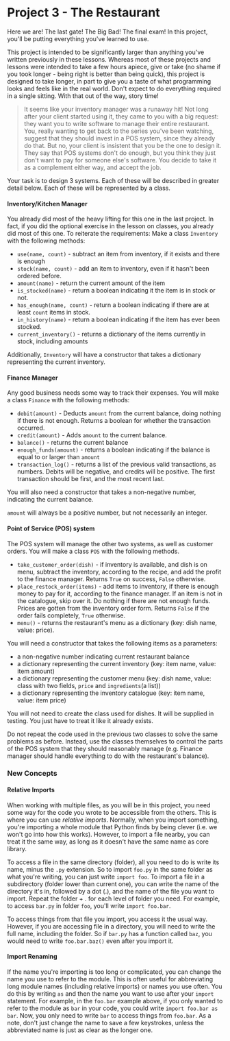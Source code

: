 # Project 3 - The Restaurant

Here we are! The last gate! The Big Bad! The final exam! In this project, you'll be putting everything you've 
learned to use.

This project is intended to be significantly larger than anything you've written previously in these lessons. 
Whereas most of these projects and lessons were intended to take a few hours apiece, give or take (no shame if 
you took longer - being right is better than being quick), this project is designed to take longer, in part to 
give you a taste of what programming looks and feels like in the real world. Don't expect to do everything 
required in a single sitting. With that out of the way, story time!

> It seems like your inventory manager was a runaway hit! Not long after your client started using it, they came 
> to you with a big request: they want you to write software to manage their entire restaurant. You, really 
> wanting to get back to the series you've been watching, suggest that they should invest in a POS system, since 
> they already do that. But no, your client is insistent that you be the one to design it. They say that POS 
> systems don't do enough, but you think they just don't want to pay for someone else's software. You decide to 
> take it as a complement either way, and accept the job. 

Your task is to design 3 systems. Each of these will be described in greater detail below. Each of these
will be represented by a class.
#### Inventory/Kitchen Manager
You already did most of the heavy lifting for this one in the last project. In fact, if you did the optional 
exercise in the lesson on classes, you already did most of this one. To reiterate the requirements:
Make a class `Inventory` with the following methods:
- `use(name, count)` - subtract an item from inventory, 
if it exists and there is enough
- `stock(name, count)` - add an item to inventory, 
even if it hasn't been ordered before.
- `amount(name)` - return the current amount of the item
- `is_stocked(name)` - return a boolean indicating it the item is in stock or not.
- `has_enough(name, count)` - return a boolean indicating if there are at least `count` items in stock.
- `in_history(name)` - return a boolean indicating if the item has ever been stocked.
- `current_inventory()` - returns a dictionary of the items currently in stock, including amounts

Additionally, `Inventory` will have a constructor that takes a dictionary representing the current inventory.

#### Finance Manager
Any good business needs some way to track their expenses. You will 
make a class `Finance` with the following methods:
- `debit(amount)` - Deducts `amount` from the current balance, doing nothing if there is not enough. Returns a boolean for whether the transaction occurred.
- `credit(amount)` - Adds `amount` to the current balance.
- `balance()` - returns the current balance
- `enough_funds(amount)` - returns a boolean indicating if the balance is equal to or larger than `amount`
- `transaction_log()` - returns a list of the previous valid transactions, as numbers. Debits will be negative, and credits will be positive. The first transaction should be first, and the most recent last.

You will also need a constructor that takes a non-negative number, 
indicating the current balance.

`amount` will always be a positive number, but not necessarily an integer.

#### Point of Service (POS) system
The POS system will manage the other two systems, as well as customer 
orders. You will make a class `POS` with the following methods.
- `take_customer_order(dish)` - if inventory is available, and dish is on menu, subtract the inventory, according 
to the recipe, and add the profit to the finance manager. Returns `True` on success, `False` otherwise.
- `place_restock_order(items)` - add items to inventory, if there is enough money to pay for it, according to the 
finance manager. If an item is not in the catalogue, skip over it. Do nothing if there are not enough funds. 
Prices are gotten from the inventory order form. Returns `False` if the order fails completely, `True` otherwise.
- `menu()` - returns the restaurant's menu as a dictionary (key: dish name, value: price).

You will need a constructor that takes the following items as a parameters: 
- a non-negative number indicating current restaurant balance
- a dictionary representing the current inventory (key: item name, value: item amount)
- a dictionary representing the customer menu (key: dish name, value: class with two fields, `price` and `ingredients`(a list))
- a dictionary representing the inventory catalogue (key: item name, value: item price)

You will not need to create the class used for dishes. It will be supplied in testing. You just have 
to treat it like it already exists.

Do not repeat the code used in the previous two classes to solve the same problems as before. Instead, use the classes 
themselves to control the parts of the POS system that they should reasonably manage (e.g. Finance manager should handle 
everything to do with the restaurant's balance).

### New Concepts
#### Relative Imports

When working with multiple files, as you will be in this project, you need some way for the code you wrote 
to be accessible from the others. This is where you can use *relative imports*. Normally, when you import 
something, you're importing a whole module that Python finds by being clever (i.e. we won't go into how this 
works). However, to import a file nearby, you can treat it the same way, as long as it doesn't have the same 
name as core library.

To access a file in the same directory (folder), all you need to do is write its name, minus the `.py` extension.
So to import `foo.py` in the same folder as what you're writing, you can just write `import foo`. To import a 
file in a subdirectory (folder lower than current one), you can write the name of the directory it's in, followed 
by a dot (.), and the name of the file you want to import. Repeat the folder + . for each level of folder you need. 
For example, to access `bar.py` in folder `foo`, you'll write `import foo.bar`.

To access things from that file you import, you access it the usual way. However, if you are accessing 
file in a directory, you will need to write the full name, including the folder. So if `bar.py` has a function 
called `baz`, you would need to write `foo.bar.baz()` even after you import it.

#### Import Renaming

If the name you're importing is too long or complicated, you can change the name you use to refer to the module.
This is often useful for abbreviating long module names (including relative imports) or names you use often.
You do this by writing `as` and then the name you want to use after your `import` statement.
For example, in the `foo.bar` example above, if you only wanted to refer to the module as `bar` in your code, 
you could write `import foo.bar as bar`. Now, you only need to write `bar` to access things from `foo.bar`. 
As a note, don't just change the name to save a few keystrokes, unless the abbreviated name is just as clear 
as the longer one. 